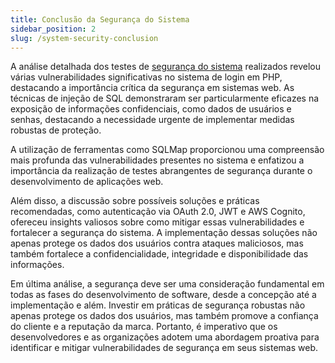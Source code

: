 ```yaml
---
title: Conclusão da Segurança do Sistema
sidebar_position: 2
slug: /system-security-conclusion
---
```


A análise detalhada dos testes de [segurança do sistema](https://inteli-college.github.io/2024-T0002-EC09-G04/security) realizados revelou várias vulnerabilidades significativas no sistema de login em PHP, destacando a importância crítica da segurança em sistemas web. As técnicas de injeção de SQL demonstraram ser particularmente eficazes na exposição de informações confidenciais, como dados de usuários e senhas, destacando a necessidade urgente de implementar medidas robustas de proteção.

A utilização de ferramentas como SQLMap proporcionou uma compreensão mais profunda das vulnerabilidades presentes no sistema e enfatizou a importância da realização de testes abrangentes de segurança durante o desenvolvimento de aplicações web.

Além disso, a discussão sobre possíveis soluções e práticas recomendadas, como autenticação via OAuth 2.0, JWT e AWS Cognito, ofereceu insights valiosos sobre como mitigar essas vulnerabilidades e fortalecer a segurança do sistema. A implementação dessas soluções não apenas protege os dados dos usuários contra ataques maliciosos, mas também fortalece a confidencialidade, integridade e disponibilidade das informações.

Em última análise, a segurança deve ser uma consideração fundamental em todas as fases do desenvolvimento de software, desde a concepção até a implementação e além. Investir em práticas de segurança robustas não apenas protege os dados dos usuários, mas também promove a confiança do cliente e a reputação da marca. Portanto, é imperativo que os desenvolvedores e as organizações adotem uma abordagem proativa para identificar e mitigar vulnerabilidades de segurança em seus sistemas web.